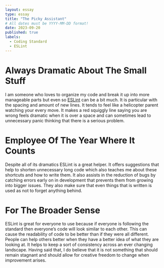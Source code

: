 ```yaml
---
layout: essay
type: essay
title: "The Picky Assistant"
# All dates must be YYYY-MM-DD format!
date: 2023-09-20
published: true
labels:
  - Coding Standard
  - ESLint
---
```

# Always Dramatic About The Small Stuff

I am someone who loves to organize my code and break it up into more manageable parts but even so [ESLint](https://eslint.org/) can be a bit much. It is particular with the spacing and amount of new lines.  It tends to feel like a helicopter parent watching your every move. It makes a red squiggly line saying you are wrong feels dramatic when it is over a space and can sometimes lead to unnecessary panic thinking that there is a serious problem.

# Employee Of The Year Where It Counts

Despite all of its dramatics ESLint is a great helper. It offers suggestions that help to shorten unnecessary long code which also teaches me about these shortcuts and how to write them. It also assists in the reduction of bugs by catching errors early on in development that prevents them from growing into bigger issues. They also make sure that even things that is written is used as not to forget anything behind.

# For The Broader Sense

ESLint is great for everyone to use because if everyone is following the standard then everyone’s code will look similar to each other. This can cause the readability of code to be better than if they were all different. People can help others better when they have a better idea of what they are looking at. It helps to keep a sort of consistency across an ever changing landscape. Having said that, I do believe that it is not something that should remain stagnant and should allow for creative freedom to change when improvement arises. 

